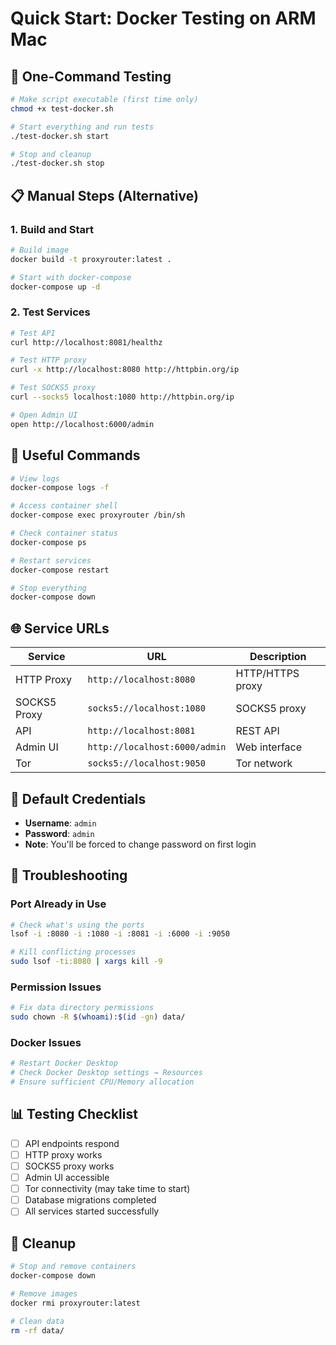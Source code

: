 # Quick Start: Docker Testing on ARM Mac

## 🚀 One-Command Testing

```bash
# Make script executable (first time only)
chmod +x test-docker.sh

# Start everything and run tests
./test-docker.sh start

# Stop and cleanup
./test-docker.sh stop
```

## 📋 Manual Steps (Alternative)

### 1. Build and Start
```bash
# Build image
docker build -t proxyrouter:latest .

# Start with docker-compose
docker-compose up -d
```

### 2. Test Services
```bash
# Test API
curl http://localhost:8081/healthz

# Test HTTP proxy
curl -x http://localhost:8080 http://httpbin.org/ip

# Test SOCKS5 proxy
curl --socks5 localhost:1080 http://httpbin.org/ip

# Open Admin UI
open http://localhost:6000/admin
```

## 🔧 Useful Commands

```bash
# View logs
docker-compose logs -f

# Access container shell
docker-compose exec proxyrouter /bin/sh

# Check container status
docker-compose ps

# Restart services
docker-compose restart

# Stop everything
docker-compose down
```

## 🌐 Service URLs

| Service | URL | Description |
|---------|-----|-------------|
| HTTP Proxy | `http://localhost:8080` | HTTP/HTTPS proxy |
| SOCKS5 Proxy | `socks5://localhost:1080` | SOCKS5 proxy |
| API | `http://localhost:8081` | REST API |
| Admin UI | `http://localhost:6000/admin` | Web interface |
| Tor | `socks5://localhost:9050` | Tor network |

## 🔑 Default Credentials

- **Username**: `admin`
- **Password**: `admin`
- **Note**: You'll be forced to change password on first login

## 🐛 Troubleshooting

### Port Already in Use
```bash
# Check what's using the ports
lsof -i :8080 -i :1080 -i :8081 -i :6000 -i :9050

# Kill conflicting processes
sudo lsof -ti:8080 | xargs kill -9
```

### Permission Issues
```bash
# Fix data directory permissions
sudo chown -R $(whoami):$(id -gn) data/
```

### Docker Issues
```bash
# Restart Docker Desktop
# Check Docker Desktop settings → Resources
# Ensure sufficient CPU/Memory allocation
```

## 📊 Testing Checklist

- [ ] API endpoints respond
- [ ] HTTP proxy works
- [ ] SOCKS5 proxy works
- [ ] Admin UI accessible
- [ ] Tor connectivity (may take time to start)
- [ ] Database migrations completed
- [ ] All services started successfully

## 🧹 Cleanup

```bash
# Stop and remove containers
docker-compose down

# Remove images
docker rmi proxyrouter:latest

# Clean data
rm -rf data/
```
